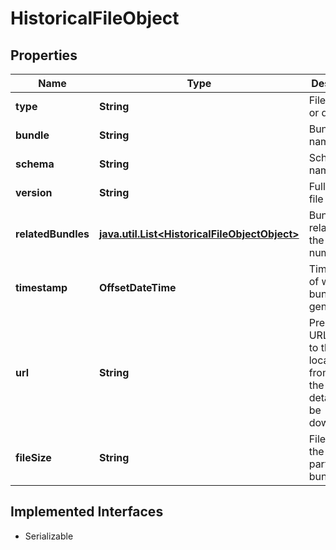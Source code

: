 

# HistoricalFileObject


## Properties

Name | Type | Description | Notes
------------ | ------------- | ------------- | -------------
**type** | **String** | File type: full or delta. |  [optional]
**bundle** | **String** | Bundle name. |  [optional]
**schema** | **String** | Schema name. |  [optional]
**version** | **String** | Full or delta file version. |  [optional]
**relatedBundles** | [**java.util.List&lt;HistoricalFileObjectObject&gt;**](HistoricalFileObjectObject.md) | Bundles related to the version number. |  [optional]
**timestamp** | **OffsetDateTime** | Timestamp of when the bundle was generated. |  [optional]
**url** | **String** | Pre-signed URL pointing to the location from where the schema details can be downloaded. |  [optional]
**fileSize** | **String** | File size of the particular bundle. |  [optional]


## Implemented Interfaces

* Serializable


